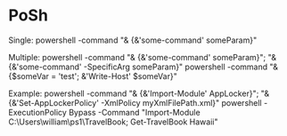 # PoSh

Single:
powershell -command "& {&'some-command' someParam}"

Multiple:
powershell -command "& {&'some-command' someParam}"; "& {&'some-command' -SpecificArg someParam}"
powershell -command "& {$someVar = 'test'; &'Write-Host' $someVar}"

Example:
powershell -command "& {&'Import-Module' AppLocker}"; "& {&'Set-AppLockerPolicy' -XmlPolicy myXmlFilePath.xml}"
powershell -ExecutionPolicy Bypass -Command "Import-Module C:\Users\william\ps1\TravelBook; Get-TravelBook Hawaii"
